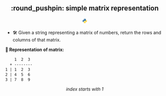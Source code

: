 <h2 align="center">:round_pushpin: simple matrix representation</h2>
<p align="center">
  <code><img height="20" src="https://raw.githubusercontent.com/github/explore/80688e429a7d4ef2fca1e82350fe8e3517d3494d/topics/python/python.png"></code>
</p>

- :hammer_and_wrench: Given a string representing a matrix of numbers, return the rows and columns of that matrix.

**📝 Representation of matrix:**
```
    1  2  3
  + --------
1 | 1  2  3
2 | 4  5  6
3 | 7  8  9
```

<p align="center">
  <em> index starts with 1 </em>
</p>
